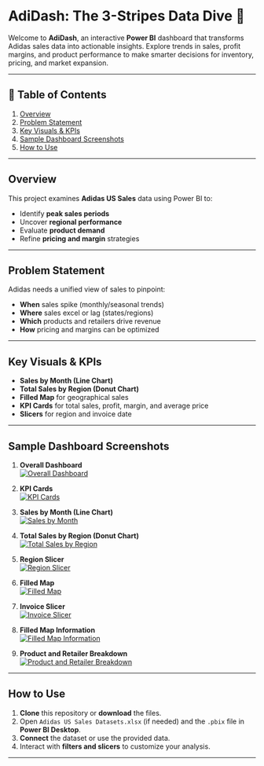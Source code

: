 # AdiDash: The 3-Stripes Data Dive 🚀

Welcome to **AdiDash**, an interactive **Power BI** dashboard that transforms Adidas sales data into actionable insights. Explore trends in sales, profit margins, and product performance to make smarter decisions for inventory, pricing, and market expansion.

---

## 📌 Table of Contents
1. [Overview](#overview)  
2. [Problem Statement](#problem-statement)  
3. [Key Visuals & KPIs](#key-visuals--kpis)  
4. [Sample Dashboard Screenshots](#sample-dashboard-screenshots)  
5. [How to Use](#how-to-use)    

---

## Overview
This project examines **Adidas US Sales** data using Power BI to:  
- Identify **peak sales periods**  
- Uncover **regional performance**  
- Evaluate **product demand**  
- Refine **pricing and margin** strategies  

---

## Problem Statement
Adidas needs a unified view of sales to pinpoint:  
- **When** sales spike (monthly/seasonal trends)  
- **Where** sales excel or lag (states/regions)  
- **Which** products and retailers drive revenue  
- **How** pricing and margins can be optimized  

---

## Key Visuals & KPIs
- **Sales by Month (Line Chart)**  
- **Total Sales by Region (Donut Chart)**  
- **Filled Map** for geographical sales  
- **KPI Cards** for total sales, profit, margin, and average price  
- **Slicers** for region and invoice date  

---

## Sample Dashboard Screenshots

1. **Overall Dashboard**  
   [![Overall Dashboard](./overall%20dashboard.png)](./overall%20dashboard.png)

2. **KPI Cards**  
   [![KPI Cards](./kpicards.png)](./kpicards.png)

3. **Sales by Month (Line Chart)**  
   [![Sales by Month](./slaesbymonthline.png)](./slaesbymonthline.png)

4. **Total Sales by Region (Donut Chart)**  
   [![Total Sales by Region](./totalsalesbyregiondonut.png)](./totalsalesbyregiondonut.png)

5. **Region Slicer**  
   [![Region Slicer](./region-slicer.png)](./region-slicer.png)

6. **Filled Map**  
   [![Filled Map](./filledmap.png)](./filledmap.png)

7. **Invoice Slicer**  
   [![Invoice Slicer](./invoice-slicer.png)](./invoice-slicer.png)

8. **Filled Map Information**  
   [![Filled Map Information](./filledmap%20information.png)](./filledmap%20information.png)

9. **Product and Retailer Breakdown**  
   [![Product and Retailer Breakdown](./product%20and%20retailer%20breakdown.png)](./product%20and%20retailer%20breakdown.png)

---

## How to Use
1. **Clone** this repository or **download** the files.  
2. Open `Adidas US Sales Datasets.xlsx` (if needed) and the `.pbix` file in **Power BI Desktop**.  
3. **Connect** the dataset or use the provided data.  
4. Interact with **filters and slicers** to customize your analysis.  

---

